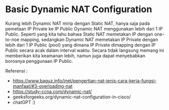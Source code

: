 # Basic Dynamic NAT Configuration

Kurang lebih Dynamic NAT mirip dengan Static NAT, hanya saja pada pemetaan IP Private ke IP Public Dynamic NAT menggunakan lebih dari 1 IP Public. Seperti yang kita tahu bahwa Static NAT memetakan IP dengan one-to-noe mapping, sedangkan Dynamic NAT memetakan IP Private dengan lebih dari 1 IP Public (pool) yang dimana IP Private dimapping dengan IP Public secara acak dalam interval waktu. Secara tidak langsung memang ini memberikan kita keamanan lebih, namun juga dapat menyebabkan borosnya penggunaan IP Public.

Referensi :

- https://www.baguz.info/inet/pengertian-nat-jenis-cara-kerja-fungsi-manfaat/#3-overloading-nat
- https://study-ccna.com/dynamic-nat/
- geeksforgeeks.org/dynamic-nat-configuration-in-cisco/
- chatGPT :)

